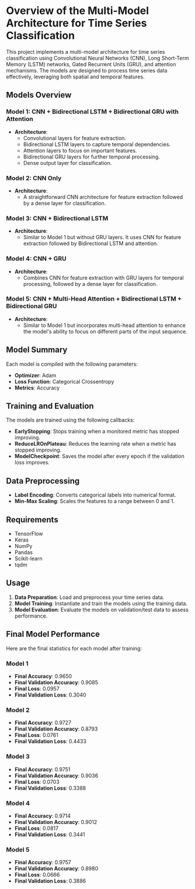 # Overview of the Multi-Model Architecture for Time Series Classification

This project implements a multi-model architecture for time series classification using Convolutional Neural Networks (CNN), Long Short-Term Memory (LSTM) networks, Gated Recurrent Units (GRU), and attention mechanisms. The models are designed to process time series data effectively, leveraging both spatial and temporal features.

## Models Overview

### Model 1: CNN + Bidirectional LSTM + Bidirectional GRU with Attention
- **Architecture**: 
  - Convolutional layers for feature extraction.
  - Bidirectional LSTM layers to capture temporal dependencies.
  - Attention layers to focus on important features.
  - Bidirectional GRU layers for further temporal processing.
  - Dense output layer for classification.
  
### Model 2: CNN Only
- **Architecture**: 
  - A straightforward CNN architecture for feature extraction followed by a dense layer for classification.

### Model 3: CNN + Bidirectional LSTM
- **Architecture**: 
  - Similar to Model 1 but without GRU layers. It uses CNN for feature extraction followed by Bidirectional LSTM and attention.

### Model 4: CNN + GRU
- **Architecture**: 
  - Combines CNN for feature extraction with GRU layers for temporal processing, followed by a dense layer for classification.

### Model 5: CNN + Multi-Head Attention + Bidirectional LSTM + Bidirectional GRU
- **Architecture**: 
  - Similar to Model 1 but incorporates multi-head attention to enhance the model's ability to focus on different parts of the input sequence.

## Model Summary

Each model is compiled with the following parameters:
- **Optimizer**: Adam
- **Loss Function**: Categorical Crossentropy
- **Metrics**: Accuracy

## Training and Evaluation

The models are trained using the following callbacks:
- **EarlyStopping**: Stops training when a monitored metric has stopped improving.
- **ReduceLROnPlateau**: Reduces the learning rate when a metric has stopped improving.
- **ModelCheckpoint**: Saves the model after every epoch if the validation loss improves.

## Data Preprocessing
- **Label Encoding**: Converts categorical labels into numerical format.
- **Min-Max Scaling**: Scales the features to a range between 0 and 1.

## Requirements
- TensorFlow
- Keras
- NumPy
- Pandas
- Scikit-learn
- tqdm

## Usage
1. **Data Preparation**: Load and preprocess your time series data.
2. **Model Training**: Instantiate and train the models using the training data.
3. **Model Evaluation**: Evaluate the models on validation/test data to assess performance.

## Final Model Performance
Here are the final statistics for each model after training:

### Model 1
- **Final Accuracy**: 0.9650
- **Final Validation Accuracy**: 0.9085
- **Final Loss**: 0.0957
- **Final Validation Loss**: 0.3040

### Model 2
- **Final Accuracy**: 0.9727
- **Final Validation Accuracy**: 0.8793
- **Final Loss**: 0.0761
- **Final Validation Loss**: 0.4433

### Model 3
- **Final Accuracy**: 0.9751
- **Final Validation Accuracy**: 0.9036
- **Final Loss**: 0.0703
- **Final Validation Loss**: 0.3388

### Model 4
- **Final Accuracy**: 0.9714
- **Final Validation Accuracy**: 0.9012
- **Final Loss**: 0.0817
- **Final Validation Loss**: 0.3441

### Model 5
- **Final Accuracy**: 0.9757
- **Final Validation Accuracy**: 0.8980
- **Final Loss**: 0.0666
- **Final Validation Loss**: 0.3886
